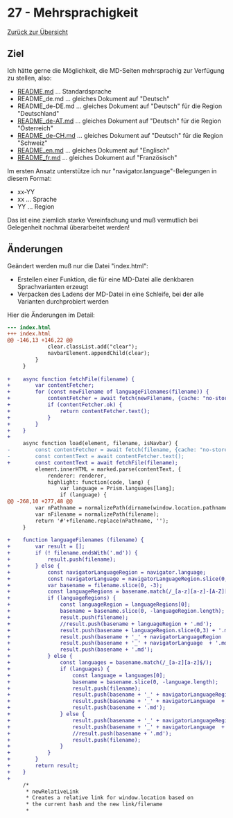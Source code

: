 27 - Mehrsprachigkeit
=====================

[Zurück zur Übersicht][MAIN]

Ziel
----

Ich hätte gerne die Möglichkeit, die MD-Seiten
mehrsprachig zur Verfügung zu stellen, also:

- [README.md](README.md) ... Standardsprache
- README_de.md ... gleiches Dokument auf "Deutsch"
- README_de-DE.md ... gleiches Dokument auf "Deutsch" für die Region "Deutschland"
- [README_de-AT.md](README_de-AT.md) ... gleiches Dokument auf "Deutsch" für die Region "Österreich"
- [README_de-CH.md](README_de-CH.md) ... gleiches Dokument auf "Deutsch" für die Region "Schweiz"
- [README_en.md](README_en.md) ... gleiches Dokument auf "Englisch"
- [README_fr.md](README_fr.md) ... gleiches Dokument auf "Französisch"

Im ersten Ansatz unterstütze ich nur "navigator.language"-Belegungen in diesem Format:

- xx-YY
- xx ... Sprache
- YY ... Region

Das ist eine ziemlich starke Vereinfachung und muß vermutlich bei Gelegenheit nochmal überarbeitet werden!

Änderungen
----------

Geändert werden muß nur die Datei "index.html":

- Erstellen einer Funktion, die für eine MD-Datei alle denkbaren Sprachvarianten erzeugt
- Verpacken des Ladens der MD-Datei in eine Schleife, bei der alle Varianten durchprobiert werden

Hier die Änderungen im Detail:

```diff
--- index.html
+++ index.html
@@ -146,13 +146,22 @@
             clear.classList.add("clear");
             navbarElement.appendChild(clear);
         }
     }
 
+    async function fetchFile(filename) {
+        var contentFetcher;
+        for (const newFilename of languageFilenames(filename)) {
+            contentFetcher = await fetch(newFilename, {cache: "no-store"});
+            if (contentFetcher.ok) {
+                return contentFetcher.text();
+            }
+        }
+    }
+    
     async function load(element, filename, isNavbar) {
-        const contentFetcher = await fetch(filename, {cache: "no-store"});
-        const contentText = await contentFetcher.text();
+        const contentText = await fetchFile(filename);
         element.innerHTML = marked.parse(contentText, {
             renderer: renderer,
             highlight: function(code, lang) {
                 var language = Prism.languages[lang];
                 if (language) {
@@ -268,10 +277,48 @@
         var nPathname = normalizePath(dirname(window.location.pathname));
         var nFilename = normalizePath(filename);
         return '#'+filename.replace(nPathname, '');
     }
 
+    function languageFilenames (filename) {
+        var result = [];
+        if (! filename.endsWith('.md')) {
+            result.push(filename);
+        } else {
+            const navigatorLanguageRegion = navigator.language;
+            const navigatorLanguage = navigatorLanguageRegion.slice(0,2);
+            var basename = filename.slice(0, -3);
+            const languageRegions = basename.match(/_[a-z][a-z]-[A-Z][A-Z]$/);
+            if (languageRegions) {
+                const languageRegion = languageRegions[0];
+                basename = basename.slice(0, -languageRegion.length);
+                result.push(filename);
+                //result.push(basename + languageRegion + '.md');
+                result.push(basename + languageRegion.slice(0,3) + '.md');
+                result.push(basename + '_' + navigatorLanguageRegion  + '.md');
+                result.push(basename + '_' + navigatorLanguage  + '.md');
+                result.push(basename + '.md');
+            } else {
+                const languages = basename.match(/_[a-z][a-z]$/);
+                if (languages) {
+                    const language = languages[0];
+                    basename = basename.slice(0, -language.length);
+                    result.push(filename);
+                    result.push(basename + '_' + navigatorLanguageRegion  + '.md');
+                    result.push(basename + '_' + navigatorLanguage  + '.md');
+                    result.push(basename + '.md');
+                } else {
+                    result.push(basename + '_' + navigatorLanguageRegion  + '.md');
+                    result.push(basename + '_' + navigatorLanguage  + '.md');
+                    //result.push(basename + '.md');
+                    result.push(filename);
+                }
+            }
+        }
+        return result;
+    }
+
     /*
      * newRelativeLink
      * Creates a relative link for window.location based on
      * the current hash and the new link/filename
      *
```

[MAIN]:  ../README.md

